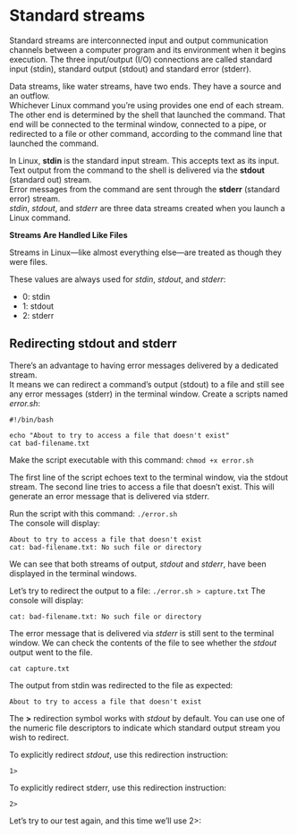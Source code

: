 # Standard streams

Standard streams are interconnected input and output communication channels between a computer program and its environment when it begins execution. 
The three input/output (I/O) connections are called standard input (stdin), standard output (stdout) and standard error (stderr).

Data streams, like water streams, have two ends. 
They have a source and an outflow. \
Whichever Linux command you’re using provides one end of each stream. The other end is determined by the shell that launched the command. That end will be connected to the terminal window, connected to a pipe, or redirected to a file or other command, according to the command line that launched the command.

In Linux, **stdin** is the standard input stream. This accepts text as its input. \
Text output from the command to the shell is delivered via the **stdout** (standard out) stream. \
Error messages from the command are sent through the **stderr** (standard error) stream.\
_stdin_, _stdout_, and _stderr_ are three data streams created when you launch a Linux command.

**Streams Are Handled Like Files**

Streams in Linux—like almost everything else—are treated as though they were files.

These values are always used for _stdin_, _stdout_, and _stderr_:
* 0: stdin
* 1: stdout
* 2: stderr

## Redirecting stdout and stderr
There’s an advantage to having error messages delivered by a dedicated stream. \
It means we can redirect a command’s output (stdout) to a file and still see any error messages (stderr) in the terminal window.
Create a scripts named _error.sh_:
```
#!/bin/bash

echo "About to try to access a file that doesn't exist"
cat bad-filename.txt
```

Make the script executable with this command: `chmod +x error.sh`

The first line of the script echoes text to the terminal window, via the stdout stream. The second line tries to access a file that doesn’t exist. This will generate an error message that is delivered via stderr.

Run the script with this command: `./error.sh`\
The console will display:
```
About to try to access a file that doesn't exist
cat: bad-filename.txt: No such file or directory
```
We can see that both streams of output, _stdout_ and _stderr_, have been displayed in the terminal windows.

Let’s try to redirect the output to a file: `./error.sh > capture.txt`
The console will display:
```
cat: bad-filename.txt: No such file or directory
```
The error message that is delivered via _stderr_ is still sent to the terminal window. 
We can check the contents of the file to see whether the _stdout_ output went to the file.
```
cat capture.txt
```
The output from stdin was redirected to the file as expected:
```
About to try to access a file that doesn't exist
```

The **>** redirection symbol works with _stdout_ by default. You can use one of the numeric file descriptors to indicate which standard output stream you wish to redirect.

To explicitly redirect _stdout_, use this redirection instruction:
```
1>
```
To explicitly redirect  stderr, use this redirection instruction:
```
2>
```

Let’s try to our test again, and this time we’ll use 2>:
